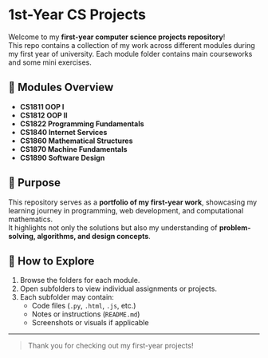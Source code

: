 # 1st-Year CS Projects

Welcome to my **first-year computer science projects repository**!  
This repo contains a collection of my work across different modules during my first year of university. Each module folder contains main courseworks and some mini exercises.

## 📂 Modules Overview
- **CS1811 OOP I**
- **CS1812 OOP II**
- **CS1822 Programming Fundamentals**
- **CS1840 Internet Services**
- **CS1860 Mathematical Structures**
- **CS1870 Machine Fundamentals**
- **CS1890 Software Design**

## 🚀 Purpose

This repository serves as a **portfolio of my first-year work**, showcasing my learning journey in programming, web development, and computational mathematics.  
It highlights not only the solutions but also my understanding of **problem-solving, algorithms, and design concepts**.

## 📝 How to Explore

1. Browse the folders for each module.  
2. Open subfolders to view individual assignments or projects.  
3. Each subfolder may contain:
   - Code files (`.py`, `.html`, `.js`, etc.)  
   - Notes or instructions (`README.md`)  
   - Screenshots or visuals if applicable

---     
> Thank you for checking out my first-year projects!
